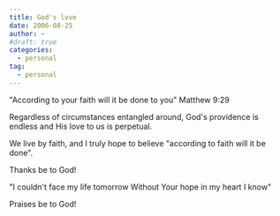 ```yaml
---
title: God's love
date: 2006-08-25
author: ~
#draft: true
categories:
  - personal
tag:
  - personal
---
```




"According to your faith will it be done to you" Matthew 9:29

Regardless of circumstances entangled around, God's providence is endless and His love to us is perpetual.

We live by faith, and I truly hope to believe "according to faith will it be done".

Thanks be to God!

"I couldn't face my life tomorrow
Without Your hope in my heart I know"

Praises be to God!



 






